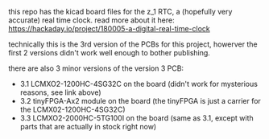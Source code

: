 this repo has the kicad board files for the z_1 RTC, a (hopefully very accurate)
real time clock. read more about it here: https://hackaday.io/project/180005-a-digital-real-time-clock

technically this is the 3rd version of the PCBs for this project, howerver the
first 2 versions didn't work well enough to bother publishing.

there are also 3 minor versions of the version 3 PCB:
- 3.1 LCMXO2-1200HC-4SG32C on the board (didn't work for mysterious reasons, see link above)
- 3.2 tinyFPGA-Ax2 module on the board (the tinyFPGA is just a carrier for the LCMX02-1200HC-4SG32C)
- 3.3 LCMXO2-2000HC-5TG100I on the board (same as 3.1, except with parts that are actually in stock right now)
